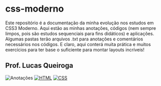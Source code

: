 # css-moderno

Este repositório é a documentação da minha evolução nos estudos em CSS3 Moderno. Aqui estão as minhas anotações, códigos (nem sempre limpos, pois são estudos sequenciais para fins didáticos) e aplicações. Algumas pastas terão arquivos .txt para anotações e comentários necessários nos códigos. E claro, aqui conterá muita prática e muitos exercícios para ter base o suficiente para montar layouts incríveis!


## Prof. Lucas Queiroga
![Anotações](https://img.shields.io/badge/anotações-txt-172B4D?style=for-the-badge&logo=estacio&logoColor=blue)
[![HTML](https://img.shields.io/badge/HTML5-E34F26?style=for-the-badge&logo=html5&logoColor=white)]()
[![CSS](https://img.shields.io/badge/CSS3-1572B6?style=for-the-badge&logo=css3&logoColor=white)]()
